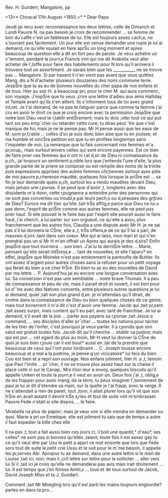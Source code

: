 Rev. H. Gundert, Mangalore, pp

<13>* Chiracal 17th August <1850.>*
 <Saturday>*
Dear Papa

Jeudi jai recu avec reconnaissance tes deux lettres, celle de Dimanch et Lundi Pauvre N. na pas besoin je crois de recommender … sa femme de boir du caffe c'est un faiblesse de lui. Elle est toujours assez cach‚e, ne s'ouvrant pas facilement. Un jour elle est venue demander une rupie je lui ai demand‚ ce qu'elle voulait en faire aprŠs un long moment et apres beaucoup de question elle a dit en fort peu de parole. Je veux achetre un vˆtement, pendant la journ‚e Francis vint qui me dit Arabella veut aller acheter de l'‚toffe pour faire des habillements pour N lors qu'il arrivera il trouvera tout un assortiment. Je savais bien que les ___________ ne se trouve pas … Mangalore. Si par hasard il n'en vient pas avant que vous quittiez Mang. dis a N d'acheter plusieurs douzaines des noirs commune terre. JespŠre que tu as eu de bonnes nouvelles du cher papa de nos enfans et de tous. Hier au soir H. a beaucoup pri‚ pour le cher M. qui aura commenc‚ son voyage. J'espŠre que tu veux ‚crire une lettre d'adieu aux amis Halliday et Temple avant qu'ils s'en aillent. Ils s'informent tous de toi avec grand int‚ret. Je t'ai demand‚ de ne pas te fatiguer parce que comme ta femme j'ai cru en avoir le droit ce que je crois encore avec ta permission JespŠre que notre bon Dieu veut te r‚tablir entiŠrement; mais tu dois ‚viter tout ce qui put tant soi peu empˆcher ou retarder cette cure; tu diras peut ˆtre que c'est manque de foi; mais je ne le pense pas. Mr H pense aussi que les eaux de M. sont pr‚f‚rable … celles d'ici je suis donc bien aise que tu en jouisse; et ma humble et sincŠre petition est que tu en profites longtemps sans t'inquieter de moi. La remarque que tu fais concernant nos femmes m'a pr‚ocup‚, mais surtout envers celles qui sont encore payennes. Est ce bien de faire prier ces femmes qui n'ont ni r‚el d‚sir de Dieu ni connaissance du p‚ch‚, jai toujours un sentiment p‚nible lors que j'entends l'une d'elle, la plus grande partie de la priere se compose ou est remplie des noms de la trinite puis expressions apprises des autres femmes chr‚tiennes surtout ayes pitie de moi pauvre p‚cheresse maudite, quelques fois lorsque la priŠre est … sa fin je leur demande quels p‚ch‚ surtout les a rendu maudites devant Dieu; mais jamais une r‚ponse. Il se peut que d'avoir ‚t‚ longtems avec des dissidents m'a donn‚ cette r‚pugnance a entendre prier des personnes qui ne sont pas converties ou troubl‚e par leurs pech‚s ou d‚sireuses des grƒces de Dieu? Eunice ma dit hier qu'elle ‚tait trŠs afflig‚e parce que Dieu ne lui a pas donn‚ l'esprit de priŠre comme aux autres femmes, elle ne peut pas prier haut. Si elle pouvait le le faire bas par l'esprit elle pourait aussi le faire haut, j'ai cherch‚ a lui parler sur son orgueuil, ce qu'elle a avou‚ plus franchement que les autres fois, Claudia a une dispute avec Mr H. je ne sai pas s'il lui donnera la CŠne, elle a ‚t‚ trŠs offens‚e de ce qu'il lui a parl‚ de mauvais d‚sirs ‚tant dans son coeur. Moi qui ai laiss‚ mon mari et qui n'en prendrai pas un si Mr H m'en offrait un Apres qui aurais je des d‚sirs? Enfin jespŠre que tout tournera … son bien. J'ai lu ta derniŠre lettre … Marie, pensant qu'elle serait intŠress‚e … tant de nouvelles, et elle l'aparu* en effet, jespŠre que Moireke n'est pas entierement la pantoufle de Buhler. Ils ont assez d'argent pour autres choses sans la refuser pour un petit voyage qui ferait du bien a ce cher frŠre. Eh bien tu as eu des nouvelles de David par ma lettre … P. Aujourd'hui jai eu encore une longue conversation avec lui. Sa conversion n'est pas une semblable … notre brave Thomas. Il a peu de connaissance et peu de vie; mais il parait droit et ouvert, il est bon pour lui d'ˆtre avec des Natives convertis, entre plusieurs autres questions je lui ai demand‚ quiel ‚tait son plus grand d‚sir. je m'attendais qu'il dirait, de croitre dans la connaissance de Dieu ou bien quelques choses de ce genre; mais tout bonement il m'a dit c'est d'avoir une femme. Jacob qui ‚tait pr‚sent ‚tait assez surpri, mais content qu'il eu parl‚ avec tant de franchise. Je lui ai demand‚ s'il avait de la joie … parler aux payens sa r‚ponse ‚tait Jesus a command‚ … ses disciples d'aller prˆcher … toutes les nations pour tacher de les tirer de l'enfer, c'est pourquoi je veux parler. Il a r‚pondu que son salut est gratuit toutes fois. Jacob dit qu'il cherche … etablir sa justice; mais qui est pur … cet egard du plus au moin, Mr H veut lui donner la CŠne de quoi je suis bien r‚jouie car il est bout* aussi en ‚tat de la prendre que beaucoup de ceux qui l'ont pour lordinaire … C. Joseph tousse encore beaucoup et a mal a la poitrine, je pense q'un vicicatoire* lui fera du bien. Coo est bien et a repri son ouvrage. Nos enfans joliment, hier H. a ‚t‚ temoin que Paul l'imite … prˆcher, il ne se trouve plus assez haut sur la chaise il place celle ci sur le Canap‚. Mrs Irion leur a envoy‚ quelques biscuits qu'il appelle Unken et toute la journ‚e il veut en avoir un. Deux fois j'ai ‚t‚ oblig‚e de les frapper pour avoir mang‚ de la terre, tu peux imaginer l'‚tonnement de paul je lui ai dit d'etendre sa main, sur la quelle je l'ai frapp‚ avec la verge. Il ne s'attendait a rien de pareil, tout ‚tonn‚ il allait plurer lors qu'il vit que son frŠre en avait autant il devint trŠs s‚rieu et tout de suite vint m'embrasser. Pauvre Fede n'etait si vite dispos‚ … le faire.

1Arabella na plus de papier; mais je veux voir si elle viendra en demander ou quoi. Marie a pri un Emetique. elle est joliment tu sais que de temps a autre il faut expedier la bille chez elle

Il na pas ‚t‚ tout a fait aussi bien ces jours ci, il boit une quantit‚* d'eau*, ses celles* ne sont pas si bonnes qu'elles ‚taient; toute fois il est assez gay tu ce qu'il veut dire par Usu le petit a appri ce mot ensorte que lors que Fede sors tout de suite le petit crie Ussu et le suit pour le mˆme besoin, il appelle les pr‚serves Abi. Apropos tu as demand‚ dans une autre lettre si le mari de Louise ‚tait ici, non; mais il ‚crit lettre sur lettre pour la solliciter … aller vers lui Si il ‚tait ici je crois qu'elle ne demanderai pas avis mais irait droitement … lui. Il est temps que j'en finisse Amiti‚s … tous et de tous surtout de Jacob, David Joseph Miss et ta  J. Gundert.

Comment ‚tait Mr Moegling lors qu'il est parti les mains toujours engourdie? parles en dans ta pro...

